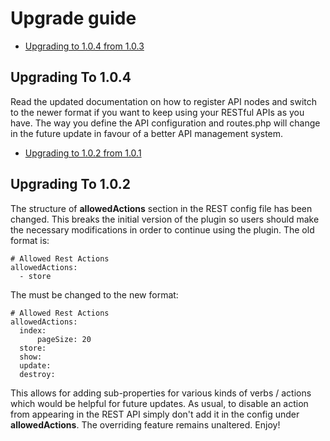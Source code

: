 # Upgrade guide

- [Upgrading to 1.0.4 from 1.0.3](#upgrade-1.0.4)

<a name="upgrade-1.0.4"></a>
## Upgrading To 1.0.4

Read the updated documentation on how to register API nodes and switch to the newer format if you want to keep using your RESTful APIs as you have. The way you define the API configuration and routes.php will change in the future update in favour of a better API management system.

- [Upgrading to 1.0.2 from 1.0.1](#upgrade-1.0.2)

<a name="upgrade-1.0.2"></a>
## Upgrading To 1.0.2

The structure of **allowedActions** section in the REST config file has been changed. This breaks the initial version of the plugin so users should make the necessary modifications in order to continue using the plugin. The old format is:
```
# Allowed Rest Actions
allowedActions:
  - store
```
The must be changed to the new format:
```
# Allowed Rest Actions
allowedActions:
  index:
      pageSize: 20
  store:
  show:
  update:
  destroy:
```

This allows for adding sub-properties for various kinds of verbs / actions which would be helpful for future updates. As usual, to disable an action from appearing in the REST API simply don't add it in the config under **allowedActions**. The overriding feature remains unaltered. Enjoy!
